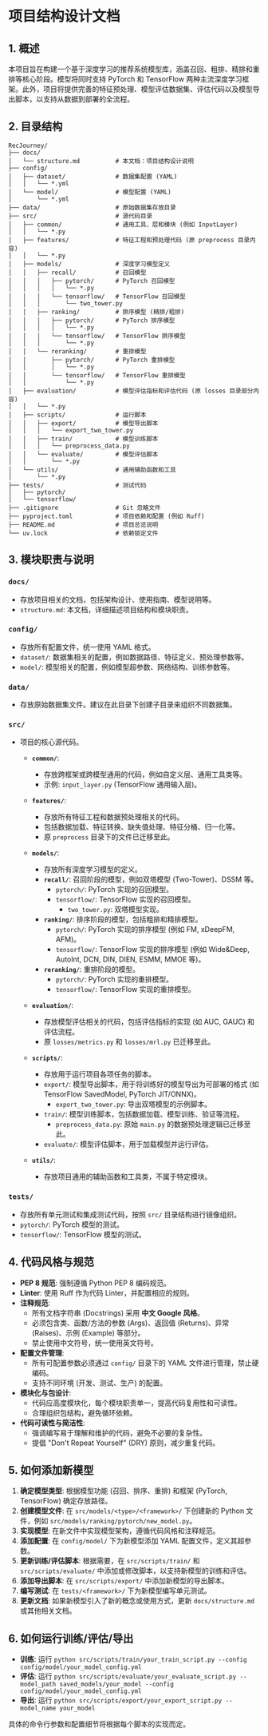# 项目结构设计文档

## 1. 概述

本项目旨在构建一个基于深度学习的推荐系统模型库，涵盖召回、粗排、精排和重排等核心阶段。模型将同时支持 PyTorch 和 TensorFlow 两种主流深度学习框架。此外，项目将提供完善的特征预处理、模型评估数据集、评估代码以及模型导出脚本，以支持从数据到部署的全流程。

## 2. 目录结构

```
RecJourney/
├── docs/
│   └── structure.md          # 本文档：项目结构设计说明
├── config/
│   ├── dataset/              # 数据集配置 (YAML)
│   │   └── *.yml
│   └── model/                # 模型配置 (YAML)
│       └── *.yml
├── data/                     # 原始数据集存放目录
├── src/                      # 源代码目录
│   ├── common/               # 通用工具、层和模块 (例如 InputLayer)
│   │   └── *.py
│   ├── features/             # 特征工程和预处理代码 (原 preprocess 目录内容)
│   │   └── *.py
│   ├── models/               # 深度学习模型定义
│   │   ├── recall/           # 召回模型
│   │   │   ├── pytorch/      # PyTorch 召回模型
│   │   │   │   └── *.py
│   │   │   └── tensorflow/   # TensorFlow 召回模型
│   │   │       └── two_tower.py
│   │   ├── ranking/          # 排序模型 (精排/粗排)
│   │   │   ├── pytorch/      # PyTorch 排序模型
│   │   │   │   └── *.py
│   │   │   └── tensorflow/   # TensorFlow 排序模型
│   │   │       └── *.py
│   │   └── reranking/        # 重排模型
│   │       ├── pytorch/      # PyTorch 重排模型
│   │       │   └── *.py
│   │       └── tensorflow/   # TensorFlow 重排模型
│   │           └── *.py
│   ├── evaluation/           # 模型评估指标和评估代码 (原 losses 目录部分内容)
│   │   └── *.py
│   ├── scripts/              # 运行脚本
│   │   ├── export/           # 模型导出脚本
│   │   │   └── export_two_tower.py
│   │   ├── train/            # 模型训练脚本
│   │   │   └── preprocess_data.py
│   │   └── evaluate/         # 模型评估脚本
│   │       └── *.py
│   └── utils/                # 通用辅助函数和工具
│       └── *.py
├── tests/                    # 测试代码
│   ├── pytorch/
│   └── tensorflow/
├── .gitignore                # Git 忽略文件
├── pyproject.toml            # 项目依赖和配置 (例如 Ruff)
├── README.md                 # 项目总览说明
└── uv.lock                   # 依赖锁定文件
```

## 3. 模块职责与说明

### `docs/`

*   存放项目相关的文档，包括架构设计、使用指南、模型说明等。
*   `structure.md`: 本文档，详细描述项目结构和模块职责。

### `config/`

*   存放所有配置文件，统一使用 YAML 格式。
*   `dataset/`: 数据集相关的配置，例如数据路径、特征定义、预处理参数等。
*   `model/`: 模型相关的配置，例如模型超参数、网络结构、训练参数等。

### `data/`

*   存放原始数据集文件。建议在此目录下创建子目录来组织不同数据集。

### `src/`

*   项目的核心源代码。

    *   **`common/`**:
        *   存放跨框架或跨模型通用的代码，例如自定义层、通用工具类等。
        *   示例: `input_layer.py` (TensorFlow 通用输入层)。

    *   **`features/`**:
        *   存放所有特征工程和数据预处理相关的代码。
        *   包括数据加载、特征转换、缺失值处理、特征分桶、归一化等。
        *   原 `preprocess` 目录下的文件已迁移至此。

    *   **`models/`**:
        *   存放所有深度学习模型的定义。
        *   **`recall/`**: 召回阶段的模型，例如双塔模型 (Two-Tower)、DSSM 等。
            *   `pytorch/`: PyTorch 实现的召回模型。
            *   `tensorflow/`: TensorFlow 实现的召回模型。
                *   `two_tower.py`: 双塔模型实现。
        *   **`ranking/`**: 排序阶段的模型，包括粗排和精排模型。
            *   `pytorch/`: PyTorch 实现的排序模型 (例如 FM, xDeepFM, AFM)。
            *   `tensorflow/`: TensorFlow 实现的排序模型 (例如 Wide&Deep, AutoInt, DCN, DIN, DIEN, ESMM, MMOE 等)。
        *   **`reranking/`**: 重排阶段的模型。
            *   `pytorch/`: PyTorch 实现的重排模型。
            *   `tensorflow/`: TensorFlow 实现的重排模型。

    *   **`evaluation/`**:
        *   存放模型评估相关的代码，包括评估指标的实现 (如 AUC, GAUC) 和评估流程。
        *   原 `losses/metrics.py` 和 `losses/mrl.py` 已迁移至此。

    *   **`scripts/`**:
        *   存放用于运行项目各项任务的脚本。
        *   `export/`: 模型导出脚本，用于将训练好的模型导出为可部署的格式 (如 TensorFlow SavedModel, PyTorch JIT/ONNX)。
            *   `export_two_tower.py`: 导出双塔模型的示例脚本。
        *   `train/`: 模型训练脚本，包括数据加载、模型训练、验证等流程。
            *   `preprocess_data.py`: 原始 `main.py` 的数据预处理逻辑已迁移至此。
        *   `evaluate/`: 模型评估脚本，用于加载模型并运行评估。

    *   **`utils/`**:
        *   存放项目通用的辅助函数和工具类，不属于特定模块。

### `tests/`

*   存放所有单元测试和集成测试代码，按照 `src/` 目录结构进行镜像组织。
*   `pytorch/`: PyTorch 模型的测试。
*   `tensorflow/`: TensorFlow 模型的测试。

## 4. 代码风格与规范

*   **PEP 8 规范**: 强制遵循 Python PEP 8 编码规范。
*   **Linter**: 使用 Ruff 作为代码 Linter，并配置相应的规则。
*   **注释规范**:
    *   所有文档字符串 (Docstrings) 采用 **中文 Google 风格**。
    *   必须包含类、函数/方法的参数 (Args)、返回值 (Returns)、异常 (Raises)、示例 (Example) 等部分。
    *   禁止使用中文符号，统一使用英文符号。
*   **配置文件管理**:
    *   所有可配置参数必须通过 `config/` 目录下的 YAML 文件进行管理，禁止硬编码。
    *   支持不同环境 (开发、测试、生产) 的配置。
*   **模块化与包设计**:
    *   代码应高度模块化，每个模块职责单一，提高代码复用性和可读性。
    *   合理组织包结构，避免循环依赖。
*   **代码可读性与简洁性**:
    *   强调编写易于理解和维护的代码，避免不必要的复杂性。
    *   提倡 "Don't Repeat Yourself" (DRY) 原则，减少重复代码。

## 5. 如何添加新模型

1.  **确定模型类型**: 根据模型功能 (召回、排序、重排) 和框架 (PyTorch, TensorFlow) 确定存放路径。
2.  **创建模型文件**: 在 `src/models/<type>/<framework>/` 下创建新的 Python 文件，例如 `src/models/ranking/pytorch/new_model.py`。
3.  **实现模型**: 在新文件中实现模型架构，遵循代码风格和注释规范。
4.  **添加配置**: 在 `config/model/` 下为新模型添加 YAML 配置文件，定义其超参数。
5.  **更新训练/评估脚本**: 根据需要，在 `src/scripts/train/` 和 `src/scripts/evaluate/` 中添加或修改脚本，以支持新模型的训练和评估。
6.  **添加导出脚本**: 在 `src/scripts/export/` 中添加新模型的导出脚本。
7.  **编写测试**: 在 `tests/<framework>/` 下为新模型编写单元测试。
8.  **更新文档**: 如果新模型引入了新的概念或使用方式，更新 `docs/structure.md` 或其他相关文档。

## 6. 如何运行训练/评估/导出

*   **训练**: 运行 `python src/scripts/train/your_train_script.py --config config/model/your_model_config.yml`
*   **评估**: 运行 `python src/scripts/evaluate/your_evaluate_script.py --model_path saved_models/your_model --config config/model/your_model_config.yml`
*   **导出**: 运行 `python src/scripts/export/your_export_script.py --model_name your_model`

具体的命令行参数和配置细节将根据每个脚本的实现而定。
